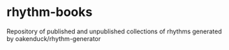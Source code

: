 # rhythm-books
Repository of published and unpublished collections of rhythms generated by oakenduck/rhythm-generator
